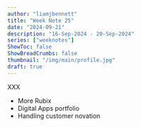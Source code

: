 ```yaml
---
author: "liamjbennett"
title: "Week Note 25"
date: "2024-09-21"
description: "16-Sep-2024 - 20-Sep-2024"
series: ["weeknotes"]
ShowToc: false
ShowBreadCrumbs: false
thumbnail: "/img/main/profile.jpg"
draft: true
---
```


XXX

* More Rubix
* Digital Apps portfolio
* Handling customer novation
